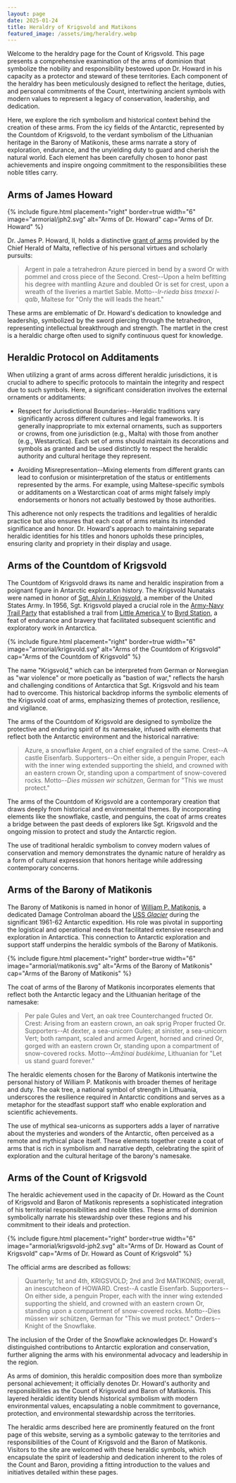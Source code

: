 ```yaml
---
layout: page
date: 2025-01-24
title: Heraldry of Krigsvold and Matikons
featured_image: /assets/img/heraldry.webp
---
```


Welcome to the heraldry page for the Count of Krigsvold. This page presents a
comprehensive examination of the arms of dominion that symbolize the nobility
and responsibility bestowed upon Dr. Howard in his capacity as a protector and
steward of these territories. Each component of the heraldry has been
meticulously designed to reflect the heritage, duties, and personal commitments
of the Count, intertwining ancient symbols with modern values to represent a
legacy of conservation, leadership, and dedication.

Here, we explore the rich symbolism and historical context behind the creation
of these arms. From the icy fields of the Antarctic, represented by the Countdom
of Krigsvold, to the verdant symbolism of the Lithuanian heritage in the Barony
of Matikonis, these arms narrate a story of exploration, endurance, and the
unyielding duty to guard and cherish the natural world. Each element has been
carefully chosen to honor past achievements and inspire ongoing commitment to
the responsibilities these noble titles carry.

## Arms of James Howard

{% include figure.html placement="right" border=true width="6"
   image="armorial/jph2.svg"
   alt="Arms of Dr. Howard" cap="Arms of Dr. Howard" %}
   
Dr. James P. Howard, II, holds a distinctive [grant of
arms](https://jameshoward.us/malta) provided by the Chief Herald of
Malta, reflective of his personal virtues and scholarly pursuits:

> Argent in pale a tetrahedron Azure pierced in bend by a sword Or with
pommel and cross piece of the Second. Crest--Upon a helm befitting his
degree with mantling Azure and doubled Or is set for crest, upon a
wreath of the liveries a martlet Sable.  Motto--_Ir-rieda biss tmexxi
l-qalb_, Maltese for "Only the will leads the heart."

These arms are emblematic of Dr. Howard's dedication to knowledge and
leadership, symbolized by the sword piercing through the tetrahedron,
representing intellectual breakthrough and strength. The martlet in the
crest is a heraldic charge often used to signify continuous quest for
knowledge.

## Heraldic Protocol on Additaments

When utilizing a grant of arms across different heraldic jurisdictions,
it is crucial to adhere to specific protocols to maintain the integrity
and respect due to such symbols.  Here, a significant consideration
involves the external ornaments or additaments:

* Respect for Jurisdictional Boundaries--Heraldic traditions vary
  significantly across different cultures and legal frameworks. It is
  generally inappropriate to mix external ornaments, such as supporters
  or crowns, from one jurisdiction (e.g., Malta) with those from another
  (e.g., Westarctica).  Each set of arms should maintain its decorations
  and symbols as granted and be used distinctly to respect the heraldic
  authority and cultural heritage they represent.

* Avoiding Misrepresentation--Mixing elements from different grants can
  lead to confusion or misinterpretation of the status or entitlements
  represented by the arms. For example, using Maltese-specific symbols
  or additaments on a Westarctican coat of arms might falsely imply
  endorsements or honors not actually bestowed by those authorities.

This adherence not only respects the traditions and legalities of
heraldic practice but also ensures that each coat of arms retains its
intended significance and honor. Dr. Howard's approach to maintaining
separate heraldic identities for his titles and honors upholds these
principles, ensuring clarity and propriety in their display and usage.

## Arms of the Countdom of Krigsvold

The Countdom of Krigsvold draws its name and heraldic inspiration from a
poignant figure in Antarctic exploration history. The Krigsvold Nunataks
were named in honor of [Sgt. Alvin I.
Krigsvold](https://en.wikipedia.org/wiki/Strauss_Glacier#Krigsvold_Nunataks),
a member of the United States Army. In 1956, Sgt. Krigsvold played a
crucial role in the [Army-Navy Trail
Party](https://www.nytimes.com/1956/12/03/archives/antarctic-trail-party-conquers-crevasse-zone-in-roadbuilding.html)
that established a trail from [Little America
V](https://www.britannica.com/place/Little-America-research-station-Antarctica)
to [Byrd Station](https://en.wikipedia.org/wiki/Byrd_Station), a feat of
endurance and bravery that facilitated subsequent scientific and
exploratory work in Antarctica.

{% include figure.html placement="right" border=true width="6"
   image="armorial/krigsvold.svg"
   alt="Arms of the Countdom of Krigsvold" cap="Arms of the Countdom of Krigsvold" %}

The name "Krigsvold," which can be interpreted from German or Norwegian
as "war violence" or more poetically as "bastion of war," reflects the
harsh and challenging conditions of Antarctica that Sgt. Krigsvold and
his team had to overcome. This historical backdrop informs the symbolic
elements of the Krigsvold coat of arms, emphasizing themes of
protection, resilience, and vigilance. 

The arms of the Countdom of Krigsvold are designed to symbolize the
protective and enduring spirit of its namesake, infused with elements
that reflect both the Antarctic environment and the historical
narrative:

> Azure, a snowflake Argent, on a chief engrailed of the same. Crest--A
castle Eisenfarb. Supporters--On either side, a penguin Proper, each
with the inner wing extended supporting the shield, and crowned with an
eastern crown Or, standing upon a compartment of snow-covered rocks.
Motto--_Dies müssen wir schützen_, German for "This we must protect."

The arms of the Countdom of Krigsvold are a contemporary creation that
draws deeply from historical and environmental themes. By incorporating
elements like the snowflake, castle, and penguins, the coat of arms
creates a bridge between the past deeds of explorers like Sgt. Krigsvold
and the ongoing mission to protect and study the Antarctic region.

The use of traditional heraldic symbolism to convey modern values of
conservation and memory demonstrates the dynamic nature of heraldry as a
form of cultural expression that honors heritage while addressing
contemporary concerns.

## Arms of the Barony of Matikonis

The Barony of Matikonis is named in honor of [William P.
Matikonis](https://en.m.wikipedia.org/wiki/Coulter_Heights#Matikonis_Peak),
a dedicated Damage Controlman aboard the [USS
_Glacier_](https://www.usni.org/magazines/naval-history-magazine/2024/february/ice-uss-glacier-agb-4-antarctica)
during the significant 1961-62 Antarctic expedition. His role was
pivotal in supporting the logistical and operational needs that
facilitated extensive research and exploration in Antarctica. This
connection to Antarctic exploration and support staff underpins the
heraldic symbols of the Barony of Matikonis.

{% include figure.html placement="right" border=true width="6"
   image="armorial/matikonis.svg"
   alt="Arms of the Barony of Matikonis" cap="Arms of the Barony of Matikonis" %}

The coat of arms of the Barony of Matikonis incorporates elements that
reflect both the Antarctic legacy and the Lithuanian heritage of the
namesake:

> Per pale Gules and Vert, an oak tree Counterchanged fructed Or. Crest:
> Arising from an eastern crown, an oak sprig Proper fructed Or.
> Supporters--At dexter, a sea-unicorn Gules; at sinister, a sea-unicorn
> Vert; both rampant, scaled and armed Argent, horned and crined Or,
> gorged with an eastern crown Or, standing upon a compartment of
> snow-covered rocks. Motto--_Amžinai budėkime_, Lithuanian for "Let us
> stand guard forever."

The heraldic elements chosen for the Barony of Matikonis intertwine the
personal history of William P. Matikonis with broader themes of heritage
and duty. The oak tree, a national symbol of strength in Lithuania,
underscores the resilience required in Antarctic conditions and serves
as a metaphor for the steadfast support staff who enable exploration and
scientific achievements.

The use of mythical sea-unicorns as supporters adds a layer of narrative
about the mysteries and wonders of the Antarctic, often perceived as a
remote and mythical place itself. These elements together create a coat
of arms that is rich in symbolism and narrative depth, celebrating the
spirit of exploration and the cultural heritage of the barony's
namesake.

## Arms of the Count of Krigsvold

The heraldic achievement used in the capacity of Dr. Howard as the Count
of Krigsvold and Baron of Matikonis represents a sophisticated
integration of his territorial responsibilities and noble titles. These
arms of dominion symbolically narrate his stewardship over these regions
and his commitment to their ideals and protection.

{% include figure.html placement="right" border=true width="6"
   image="armorial/krigsvold-jph2.svg"
   alt="Arms of Dr. Howard as Count of Krigsvold" 
   cap="Arms of Dr. Howard as Count of Krigsvold" %}

The official arms are described as follows:

> Quarterly; 1st and 4th, KRIGSVOLD; 2nd and 3rd MATIKONIS; overall, an
> inescutcheon of HOWARD. Crest--A castle Eisenfarb. Supporters--On
> either side, a penguin Proper, each with the inner wing extended
> supporting the shield, and crowned with an eastern crown Or, standing
> upon a compartment of snow-covered rocks. Motto--Dies müssen wir
> schützen, German for "This we must protect." Orders--Knight of the
> Snowflake.

The inclusion of the Order of the Snowflake acknowledges Dr. Howard's
distinguished contributions to Antarctic exploration and conservation,
further aligning the arms with his environmental advocacy and leadership
in the region.

As arms of dominion, this heraldic composition does more than symbolize
personal achievement; it officially denotes Dr. Howard's authority and
responsibilities as the Count of Krigsvold and Baron of Matikonis. This
layered heraldic identity blends historical symbolism with modern
environmental values, encapsulating a noble commitment to governance,
protection, and environmental stewardship across the territories.

The heraldic arms described here are prominently featured on the front
page of this website, serving as a symbolic gateway to the territories
and responsibilities of the Count of Krigsvold and the Baron of
Matikonis. Visitors to the site are welcomed with these heraldic
symbols, which encapsulate the spirit of leadership and dedication
inherent to the roles of the Count and Baron, providing a fitting
introduction to the values and initiatives detailed within these pages.
